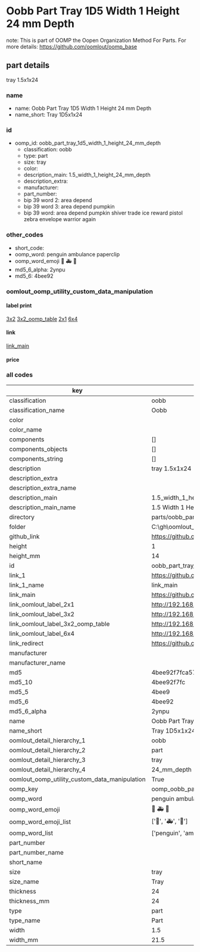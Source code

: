 # Oobb Part Tray 1D5 Width 1 Height 24 mm Depth  

note: This is part of OOMP the Oopen Organization Method For Parts. For more details: https://github.com/oomlout/oomp_base

##  part details
  



tray 1.5x1x24



### name
* name: Oobb Part Tray 1D5 Width 1 Height 24 mm Depth
* name_short: Tray 1D5x1x24 
### id
* oomp_id: oobb_part_tray_1d5_width_1_height_24_mm_depth
  * classification: oobb
  * type: part
  * size: tray
  * color: 
  * description_main: 1.5_width_1_height_24_mm_depth
  * description_extra: 
  * manufacturer: 
  * part_number: 
  * bip 39 word 2: area depend
  * bip 39 word 3: area depend pumpkin
  * bip 39 word: area depend pumpkin shiver trade ice reward pistol zebra envelope warrior again

### other_codes
* short_code: 
* oomp_word: penguin ambulance paperclip
* oomp_word_emoji :penguin: :ambulance: :paperclip:
* md5_6_alpha: 2ynpu
* md5_6: 4bee92






### oomlout_oomp_utility_custom_data_manipulation
#### label print
[3x2](http://192.168.1.245:1112/?label=oomp%202ynpu)
[3x2_oomp_table](http://192.168.1.108:1112/?label=oomp%202ynpu)
[2x1](http://192.168.1.242:1112/?label=oomp%202ynpu)
[6x4](http://192.168.1.55:1112/?label=oomp%202ynpu)    

#### link

[link_main](https://github.com/oomlout/oomlout_oobb_version_4_generated_parts/tree/main/navigation_oomp/oobb/part/tray/1.5_width_1_height_24_mm_depth/part)                              

#### price







### all codes 
| key | value |  
| --- | --- |  
| classification | oobb |  
| classification_name | Oobb |  
| color |  |  
| color_name |  |  
| components | [] |  
| components_objects | [] |  
| components_string | [] |  
| description | tray 1.5x1x24 |  
| description_extra |  |  
| description_extra_name |  |  
| description_main | 1.5_width_1_height_24_mm_depth |  
| description_main_name | 1.5 Width 1 Height 24 mm Depth |  
| directory | parts/oobb_part_tray_1d5_width_1_height_24_mm_depth |  
| folder | C:\gh\oomlout_oobb_version_4_generated_parts\parts\oobb_part_tray_1d5_width_1_height_24_mm_depth |  
| github_link | https://github.com/oomlout/oomlout_oomp_part_src/tree/main/parts/oobb_part_tray_1d5_width_1_height_24_mm_depth |  
| height | 1 |  
| height_mm | 14 |  
| id | oobb_part_tray_1d5_width_1_height_24_mm_depth |  
| link_1 | https://github.com/oomlout/oomlout_oobb_version_4_generated_parts/tree/main/navigation_oomp/oobb/part/tray/1.5_width_1_height_24_mm_depth/part |  
| link_1_name | link_main |  
| link_main | https://github.com/oomlout/oomlout_oobb_version_4_generated_parts/tree/main/navigation_oomp/oobb/part/tray/1.5_width_1_height_24_mm_depth/part |  
| link_oomlout_label_2x1 | http://192.168.1.242:1112/?label=oomp%202ynpu |  
| link_oomlout_label_3x2 | http://192.168.1.245:1112/?label=oomp%202ynpu |  
| link_oomlout_label_3x2_oomp_table | http://192.168.1.108:1112/?label=oomp%202ynpu |  
| link_oomlout_label_6x4 | http://192.168.1.55:1112/?label=oomp%202ynpu |  
| link_redirect | https://github.com/oomlout/oomlout_oobb_version_4_generated_parts/tree/main/parts/oobb_tray_1d5_01_24 |  
| manufacturer |  |  
| manufacturer_name |  |  
| md5 | 4bee92f7fca57715c0f35c635b4eb85a |  
| md5_10 | 4bee92f7fc |  
| md5_5 | 4bee9 |  
| md5_6 | 4bee92 |  
| md5_6_alpha | 2ynpu |  
| name | Oobb Part Tray 1D5 Width 1 Height 24 mm Depth |  
| name_short | Tray 1D5x1x24  |  
| oomlout_detail_hierarchy_1 | oobb |  
| oomlout_detail_hierarchy_2 | part |  
| oomlout_detail_hierarchy_3 | tray |  
| oomlout_detail_hierarchy_4 | 24_mm_depth |  
| oomlout_oomp_utility_custom_data_manipulation | True |  
| oomp_key | oomp_oobb_part_tray_1d5_width_1_height_24_mm_depth |  
| oomp_word | penguin ambulance paperclip |  
| oomp_word_emoji | :penguin: :ambulance: :paperclip: |  
| oomp_word_emoji_list | [':penguin:', ':ambulance:', ':paperclip:'] |  
| oomp_word_list | ['penguin', 'ambulance', 'paperclip'] |  
| part_number |  |  
| part_number_name |  |  
| short_name |  |  
| size | tray |  
| size_name | Tray |  
| thickness | 24 |  
| thickness_mm | 24 |  
| type | part |  
| type_name | Part |  
| width | 1.5 |  
| width_mm | 21.5 |  
